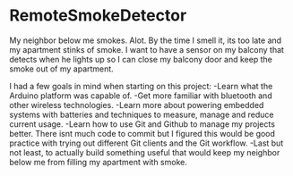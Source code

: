 # RemoteSmokeDetector
My neighbor below me smokes. Alot. By the time I smell it, its too late and my apartment stinks of smoke. I want to have a sensor on my balcony that detects when he lights up so I can close my balcony door and keep the smoke out of my apartment.

I had a few goals in mind when starting on this project:
-Learn what the Arduino platform was capable of. 
-Get more familiar with bluetooth and other wireless technologies. 
-Learn more about powering embedded systems with batteries and techniques to measure, manage and reduce current usage.
-Learn how to use Git and Github to manage my projects better. There isnt much code to commit but I figured this would be good practice with trying out different Git clients and the Git workflow. 
-Last but not least, to actually build something useful that would keep my neighbor below me from filling my apartment with smoke.
